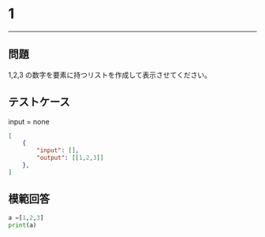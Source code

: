 # 1

---
## 問題

1,2,3 の数字を要素に持つリストを作成して表示させてください。

## テストケース
input = none
```json
[
	{
		"input": [],
		"output": [[1,2,3]]
  	},
]
```

## 模範回答
```python
a =[1,2,3]
print(a)
```